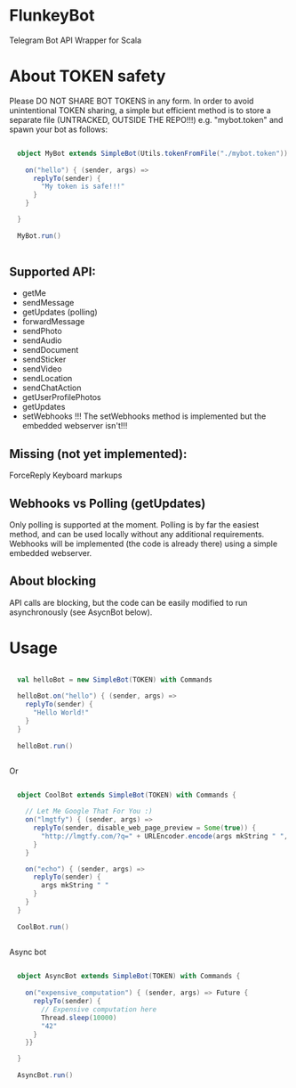 # FlunkeyBot
Telegram Bot API Wrapper for Scala

# About TOKEN safety
Please DO NOT SHARE BOT TOKENS in any form.
In order to avoid unintentional TOKEN sharing, a simple but efficient method is to store a separate file (UNTRACKED, OUTSIDE THE REPO!!!) e.g. "mybot.token" and spawn your bot as follows:

```scala

  object MyBot extends SimpleBot(Utils.tokenFromFile("./mybot.token")) with Commands {
    
    on("hello") { (sender, args) =>
      replyTo(sender) {
      	"My token is safe!!!"
      }
    }

  }
  
  MyBot.run()
  
```

## Supported API:
  - getMe
  - sendMessage
  - getUpdates (polling)
  - forwardMessage
  - sendPhoto
  - sendAudio
  - sendDocument
  - sendSticker
  - sendVideo
  - sendLocation
  - sendChatAction
  - getUserProfilePhotos
  - getUpdates
  - setWebhooks !!! The setWebhooks method is implemented but the embedded webserver isn't!!!

## Missing (not yet implemented):
   ForceReply
   Keyboard markups

## Webhooks vs Polling (getUpdates)
Only polling is supported at the moment. Polling is by far the easiest method, and can be used locally without any additional requirements.
Webhooks will be implemented (the code is already there) using a simple embedded webserver.

## About blocking
API calls are blocking, but the code can be easily modified to run asynchronously (see AsycnBot below).

# Usage

```scala

  val helloBot = new SimpleBot(TOKEN) with Commands
  
  helloBot.on("hello") { (sender, args) =>
    replyTo(sender) {
      "Hello World!"
    }
  }
  
  helloBot.run()
  
```

Or

```scala

  object CoolBot extends SimpleBot(TOKEN) with Commands {

    // Let Me Google That For You :)    
    on("lmgtfy") { (sender, args) =>
      replyTo(sender, disable_web_page_preview = Some(true)) {
        "http://lmgtfy.com/?q=" + URLEncoder.encode(args mkString " ", "UTF-8")
      }
    }

    on("echo") { (sender, args) =>
      replyTo(sender) {
      	args mkString " "
      }
    }
  }
  
  CoolBot.run()
  
```

Async bot

```scala

  object AsyncBot extends SimpleBot(TOKEN) with Commands {
    
    on("expensive_computation") { (sender, args) => Future {
      replyTo(sender) {
      	// Expensive computation here
      	Thread.sleep(10000)
      	"42"
      }
    }}

  }
  
  AsyncBot.run()
  
```